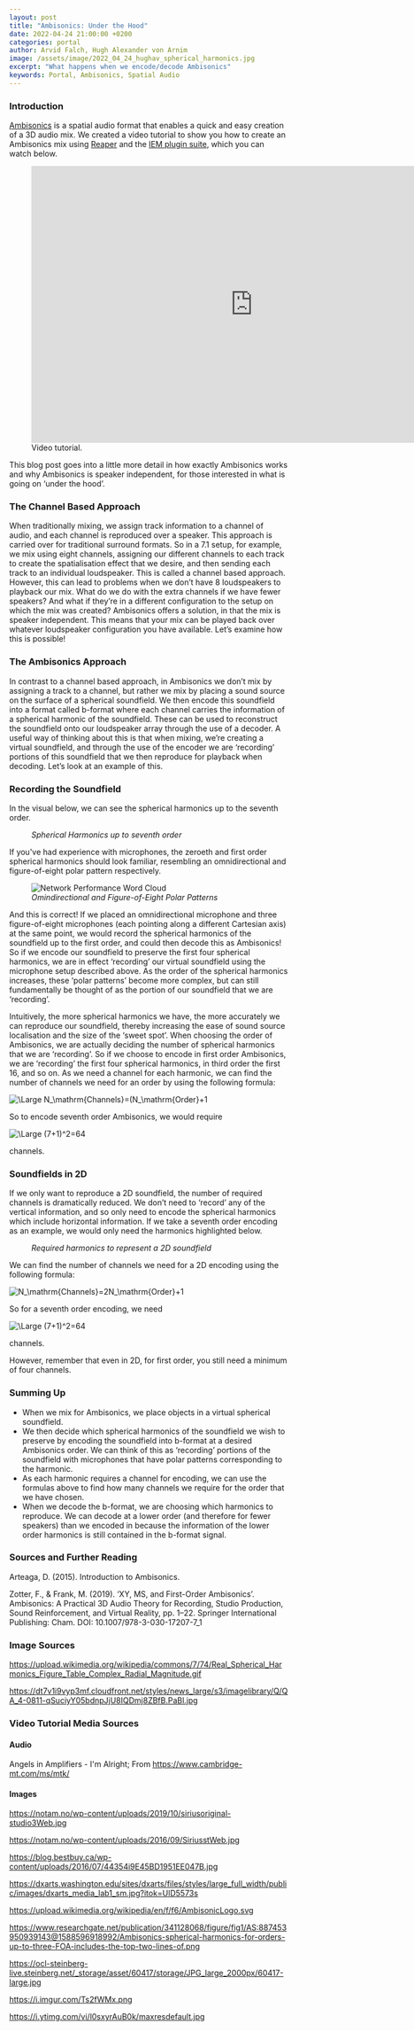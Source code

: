 ```yaml
---
layout: post
title: "Ambisonics: Under the Hood"
date: 2022-04-24 21:00:00 +0200
categories: portal
author: Arvid Falch, Hugh Alexander von Arnim
image: /assets/image/2022_04_24_hughav_spherical_harmonics.jpg
excerpt: "What happens when we encode/decode Ambisonics"
keywords: Portal, Ambisonics, Spatial Audio
---
```


### **Introduction**

[Ambisonics](https://www.google.com/search?client=firefox-b-d&q=ambisonics) is a spatial audio format that enables a quick and easy creation of a 3D audio mix. We created a video tutorial to show you how to create an Ambisonics mix using [Reaper](https://www.reaper.fm/) and the [IEM plugin suite](https://plugins.iem.at/), which you can watch below.

<figure style="float: none">
<iframe width="800" height="500"
src="https://www.youtube.com/embed/CejOR83X6lM"
title="YouTube video player"
frameborder="0"
allow="accelerometer;
100%play;
clipboard-write;
encrypted-media;
gyroscope;
picture-in-picture"
allowfullscreen>
</iframe>
<figcaption>Video tutorial.</figcaption>
</figure>

This blog post goes into a little more detail in how exactly Ambisonics works and why Ambisonics is speaker independent, for those interested in what is going on ‘under the hood’.

### **The Channel Based Approach**

When traditionally mixing, we assign track information to a channel of audio, and each channel is reproduced over a speaker. This approach is carried over for traditional surround formats. So in a 7.1 setup, for example, we mix using eight channels, assigning our different channels to each track to create the spatialisation effect that we desire, and then sending each track to an individual loudspeaker. This is called a channel based approach. However, this can lead to problems when we don’t have 8 loudspeakers to playback our mix. What do we do with the extra channels if we have fewer speakers? And what if they’re in a different configuration to the setup on which the mix was created? Ambisonics offers a solution, in that the mix is speaker independent. This means that your mix can be played back over whatever loudspeaker configuration you have available. Let’s examine how this is possible!

### **The Ambisonics Approach**

In contrast to a channel based approach, in Ambisonics we don’t mix by assigning a track to a channel, but rather we mix by placing a sound source on the surface of a spherical soundfield. We then encode this soundfield into a format called b-format where each channel carries the information of a spherical harmonic of the soundfield. These can be used to reconstruct the soundfield onto our loudspeaker array through the use of a decoder. A useful way of thinking about this is that when mixing, we’re creating a virtual soundfield, and through the use of the encoder we are ‘recording’ portions of this soundfield that we then reproduce for playback when decoding. Let’s look at an example of this.

### **Recording the Soundfield**

In the visual below, we can see the spherical harmonics up to the seventh order.

<figure style="float: none">
   <img src="https://drive.google.com/uc?&id=1bmWuhHEirhjlnTo0Gc3l5vGXy94AuQ9f" alt="" title="" width="auto" />
   <figcaption><i>Spherical Harmonics up to seventh order</i></figcaption>
</figure>

If you've had experience with microphones, the zeroeth and first order spherical harmonics should look familiar, resembling an omnidirectional and figure-of-eight polar pattern respectively.

<figure style="float: none">
   <img src="/assets/image/2022_04_24_hughav_omni_8.jpg" alt="Network Performance Word Cloud" title="" width="auto" />
   <figcaption><i>Omindirectional and Figure-of-Eight Polar Patterns</i></figcaption>
</figure>

And this is correct! If we placed an omnidirectional microphone and three figure-of-eight microphones (each pointing along a different Cartesian axis) at the same point, we would record the spherical harmonics of the soundfield up to the first order, and could then decode this as Ambisonics! So if we encode our soundfield to preserve the first four spherical harmonics, we are in effect ‘recording’ our virtual soundfield using the microphone setup described above. As the order of the spherical harmonics increases, these ‘polar patterns’ become more complex, but can still fundamentally be thought of as the portion of our soundfield that we are ‘recording’.

Intuitively, the more spherical harmonics we have, the more accurately we can reproduce our soundfield, thereby increasing the ease of sound source localisation and the size of the ‘sweet spot’. When choosing the order of Ambisonics, we are actually deciding the number of spherical harmonics that we are ‘recording’. So if we choose to encode in first order Ambisonics, we are ‘recording’ the first four spherical harmonics, in third order the first 16, and so on. As we need a channel for each harmonic, we can find the number of channels we need for an order by using the following formula:

![\Large N_\mathrm{Channels}=(N_\mathrm{Order}+1](<https://latex.codecogs.com/svg.latex?\Large&space;N_\mathrm{Channels}=(N_\mathrm{Order}+1)^2>)

So to encode seventh order Ambisonics, we would require

![\Large (7+1)^2=64](<https://latex.codecogs.com/svg.latex?\Large&space;(7+1)^2=64>)

channels.

### **Soundfields in 2D**

If we only want to reproduce a 2D soundfield, the number of required channels is dramatically reduced. We don’t need to ‘record’ any of the vertical information, and so only need to encode the spherical harmonics which include horizontal information. If we take a seventh order encoding as an example, we would only need the harmonics highlighted below.

<figure style="float: none">
   <img src="https://drive.google.com/uc?&id=1h97yYiWVe7hQj2Cm9InYJqH4RAsAaDby" alt="" title="" width="auto" />
   <figcaption><i>Required harmonics to represent a 2D soundfield</i></figcaption>
</figure>

We can find the number of channels we need for a 2D encoding using the following formula:

![N_\mathrm{Channels}=2N_\mathrm{Order}+1](https://latex.codecogs.com/svg.latex?\Large&space;N_\mathrm{Channels}=2N_\mathrm{Order}+1)

So for a seventh order encoding, we need

![\Large (7+1)^2=64](https://latex.codecogs.com/svg.latex?\Large&space;2\times7+1=15)

channels.

However, remember that even in 2D, for first order, you still need a minimum of four channels.

### **Summing Up**

- When we mix for Ambisonics, we place objects in a virtual spherical soundfield.
  <br>
- We then decide which spherical harmonics of the soundfield we wish to preserve by encoding the soundfield into b-format at a desired Ambisonics order. We can think of this as ‘recording’ portions of the soundfield with microphones that have polar patterns corresponding to the harmonic.
  <br>
- As each harmonic requires a channel for encoding, we can use the formulas above to find how many channels we require for the order that we have chosen.
  <br>
- When we decode the b-format, we are choosing which harmonics to reproduce. We can decode at a lower order (and therefore for fewer speakers) than we encoded in because the information of the lower order harmonics is still contained in the b-format signal.

### **Sources and Further Reading**

Arteaga, D. (2015). Introduction to Ambisonics.

Zotter, F., & Frank, M. (2019). ‘XY, MS, and First-Order Ambisonics’. Ambisonics: A Practical 3D Audio Theory for Recording, Studio Production, Sound Reinforcement, and Virtual Reality, pp. 1–22. Springer International Publishing: Cham. DOI: 10.1007/978-3-030-17207-7_1

### **Image Sources**

https://upload.wikimedia.org/wikipedia/commons/7/74/Real_Spherical_Harmonics_Figure_Table_Complex_Radial_Magnitude.gif

https://dt7v1i9vyp3mf.cloudfront.net/styles/news_large/s3/imagelibrary/Q/QA_4-0811-qSuciyY05bdnpJjU8IQDmj8ZBfB.PaBl.jpg

### **Video Tutorial Media Sources**

#### **Audio**

Angels in Amplifiers - I'm Alright; From https://www.cambridge-mt.com/ms/mtk/

#### **Images**

https://notam.no/wp-content/uploads/2019/10/siriusoriginal-studio3Web.jpg

https://notam.no/wp-content/uploads/2016/09/SiriusstWeb.jpg

https://blog.bestbuy.ca/wp-content/uploads/2016/07/44354i9E45BD1951EE047B.jpg

https://dxarts.washington.edu/sites/dxarts/files/styles/large_full_width/public/images/dxarts_media_lab1_sm.jpg?itok=UlD5573s

https://upload.wikimedia.org/wikipedia/en/f/f6/AmbisonicLogo.svg

https://www.researchgate.net/publication/341128068/figure/fig1/AS:887453950939143@1588596918992/Ambisonics-spherical-harmonics-for-orders-up-to-three-FOA-includes-the-top-two-lines-of.png

https://ocl-steinberg-live.steinberg.net/_storage/asset/60417/storage/JPG_large_2000px/60417-large.jpg

https://i.imgur.com/Ts2fWMx.png

https://i.ytimg.com/vi/l0sxyrAuB0k/maxresdefault.jpg
